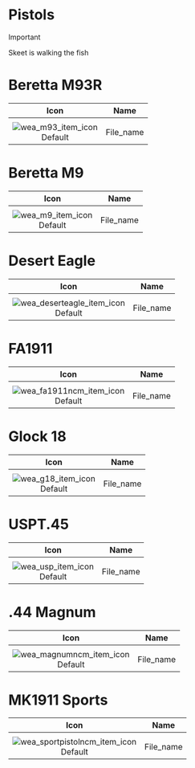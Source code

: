 # Pistols

> [!IMPORTANT]
>
> Skeet is walking the fish



# Beretta M93R

| Icon | Name |
| :--: | :--: | 
| | | | | 
![wea_m93_item_icon](https://github.com/user-attachments/assets/4453ce2e-7788-41ef-973f-6c1a221be03e)<br> Default | File_name | 


# Beretta M9

| Icon | Name |
| :--: | :--: | 
| | | | | 
![wea_m9_item_icon](https://github.com/user-attachments/assets/fd1f1133-a574-4ab2-aac9-7e1e16be3b5a)<br> Default | File_name | 


# Desert Eagle

| Icon | Name |
| :--: | :--: | 
| | | | | 
![wea_deserteagle_item_icon](https://github.com/user-attachments/assets/bf9e280b-6beb-4e80-b93b-1d8c53e03eb2)<br> Default | File_name | 


# FA1911

| Icon | Name |
| :--: | :--: | 
| | | | | 
![wea_fa1911ncm_item_icon](https://github.com/user-attachments/assets/f169b55b-9c09-4ae4-822d-317e70995a8a)<br> Default | File_name | 


# Glock 18

| Icon | Name |
| :--: | :--: | 
| | | | | 
![wea_g18_item_icon](https://github.com/user-attachments/assets/5407ecc2-8552-4123-ac5f-b620646598ef)<br> Default | File_name | 


# USPT.45

| Icon | Name |
| :--: | :--: | 
| | | | | 
![wea_usp_item_icon](https://github.com/user-attachments/assets/047e5a35-b809-4b8d-a1b2-60aaf52beb8d)<br> Default | File_name | 


# .44 Magnum

| Icon | Name |
| :--: | :--: | 
| | | | | 
![wea_magnumncm_item_icon](https://github.com/user-attachments/assets/5749f3fd-7ca3-42ad-9d88-e3cd6f8cee1e)<br> Default | File_name | 


# MK1911 Sports

| Icon | Name |
| :--: | :--: | 
| | | | | 
![wea_sportpistolncm_item_icon](https://github.com/user-attachments/assets/81db006e-ab97-491b-b7d4-7c258bc6ddd5)<br> Default | File_name | 
